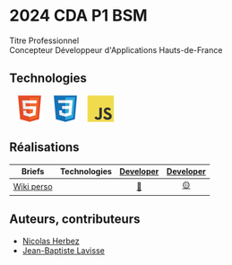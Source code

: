 # 2024 CDA P1 BSM

Titre Professionnel  
Concepteur Développeur d'Applications
Hauts-de-France

## Technologies

&nbsp;&nbsp;
![img_html](./profile/img/html.svg)
&nbsp;&nbsp;
![img_css](./profile/img/css.svg)
&nbsp;&nbsp;
![img_javascript](./profile/img/javascript.svg)

## Réalisations

| Briefs | Technologies | <a href="https://github.com/orgs/2024-cda-boulogne">Developer</a> | <a href="https://github.com/orgs/2024-cda-boulogne">Developer</a> |
| :----: | :----: | :----: | :----: |
| [Wiki perso](https://github.com/orgs/2024-cda-boulogne/wiki-perso) |  | <a href="https://github.com/orgs/2024-cda-boulogne">🔵</a> | <a href="https://github.com/orgs/2024-cda-boulogne">🟡</a> |

## Auteurs, contributeurs

* [Nicolas Herbez](https://github.com/nicolas-herbez)
* [Jean-Baptiste Lavisse](https://github.com/jblavisse)
